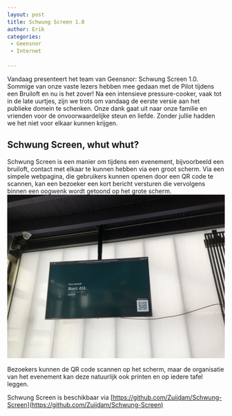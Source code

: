 ```yaml
---
layout: post
title: Schwung Screen 1.0
author: Erik
categories:
 - Geensnor
 - Internet

---
```

Vandaag presenteert het team van Geensnor: Schwung Screen 1.0. Sommige van onze vaste lezers hebben mee gedaan met de Pilot tijdens een Bruiloft en nu is het zover! Na een intensieve pressure-cooker, vaak tot in de late uurtjes, zijn we trots om vandaag de eerste versie aan het publieke domein te schenken. Onze dank gaat uit naar onze familie en vrienden voor de onvoorwaardelijke steun en liefde. Zonder jullie hadden we het niet voor elkaar kunnen krijgen.

## Schwung Screen, whut whut?
Schwung Screen is een manier om tijdens een evenement, bijvoorbeeld een bruiloft, contact met elkaar te kunnen hebben via een groot scherm. Via een simpele webpagina, die gebruikers kunnen openen door een QR code te scannen, kan een bezoeker een kort bericht versturen die vervolgens binnen een oogwenk wordt getoond op het grote scherm. 
![Image of Schwung Screen](/assets/posts/IMG_5932.JPG)

Bezoekers kunnen de QR code scannen op het scherm, maar de organisatie van het evenement kan deze natuurlijk ook printen en op iedere tafel leggen.

Schwung Screen is beschikbaar via [https://github.com/Zuijdam/Schwung-Screen](https://github.com/Zuijdam/Schwung-Screen)